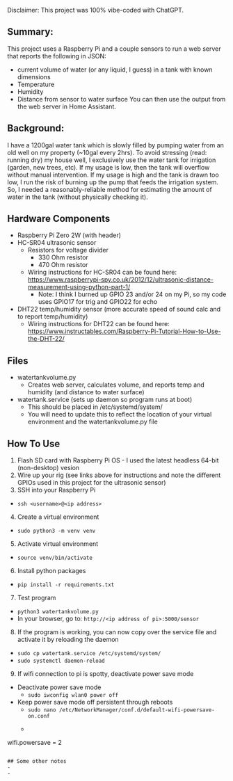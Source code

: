 Disclaimer: This project was 100% vibe-coded with ChatGPT.

## Summary:
This project uses a Raspberry Pi and a couple sensors to run a web server that reports the following in JSON: 
- current volume of water (or any liquid, I guess) in a tank with known dimensions
- Temperature
- Humidity
- Distance from sensor to water surface
You can then use the output from the web server in Home Assistant.


## Background:
I have a 1200gal water tank which is slowly filled by pumping water from an old well on my property (~10gal every 2hrs).  To avoid stressing (read: running dry) my house well, I exclusively use the water tank for irrigation (garden, new trees, etc).  If my usage is low, then the tank will overflow without manual intervention.  If my usage is high and the tank is drawn too low, I run the risk of burning up the pump that feeds the irrigation system.  So, I needed a reasonably-reliable method for estimating the amount of water in the tank (without physically checking it).


## Hardware Components
- Raspberry Pi Zero 2W (with header)
- HC-SR04 ultrasonic sensor
  - Resistors for voltage divider
    - 330 Ohm resistor
    - 470 Ohm resistor
  - Wiring instructions for HC-SR04 can be found here: https://www.raspberrypi-spy.co.uk/2012/12/ultrasonic-distance-measurement-using-python-part-1/
    - Note: I think I burned up GPIO 23 and/or 24 on my Pi, so my code uses GPIO17 for trig and GPIO22 for echo
- DHT22 temp/humidity sensor (more accurate speed of sound calc and to report temp/humidity)
  - Wiring instructions for DHT22 can be found here: https://www.instructables.com/Raspberry-Pi-Tutorial-How-to-Use-the-DHT-22/


## Files
- watertankvolume.py
  - Creates web server, calculates volume, and reports temp and humidity (and distance to water surface)
- watertank.service (sets up daemon so program runs at boot)
  - This should be placed in /etc/systemd/system/
  - You will need to update this to reflect the location of your virtual environment and the watertankvolume.py file

## How To Use
1. Flash SD card with Raspberry Pi OS - I used the latest headless 64-bit (non-desktop) vesion
2. Wire up your rig (see links above for instructions and note the different GPIOs used in this project for the ultrasonic sensor)
3. SSH into your Raspberry Pi
-   `ssh <username>@<ip address>`
4. Create a virtual environment
-   `sudo python3 -m venv venv`
5. Activate virtual environment
-   `source venv/bin/activate`
6. Install python packages
-   `pip install -r requirements.txt`
7. Test program
-   `python3 watertankvolume.py`
  - In your browser, go to: `http://<ip address of pi>:5000/sensor`
8. If the program is working, you can now copy over the service file and activate it by reloading the daemon
-   `sudo cp watertank.service /etc/systemd/system/`
-   `sudo systemctl daemon-reload`
9. If wifi connection to pi is spotty, deactivate power save mode
  - Deactivate power save mode
    -   `sudo iwconfig wlan0 power off`
  - Keep power save mode off persistent through reboots
    -   `sudo nano /etc/NetworkManager/conf.d/default-wifi-powersave-on.conf`
    -   ```[connection]
wifi.powersave = 2
```

## Some other notes
- 
- 

